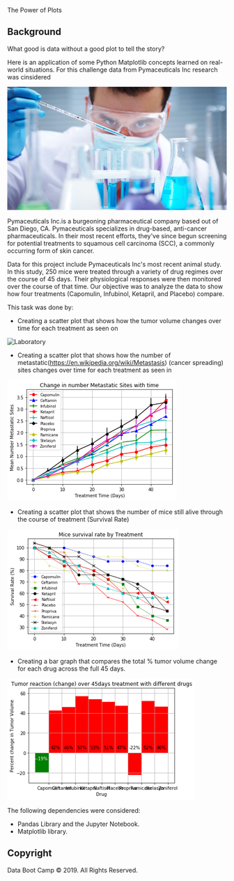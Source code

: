 The Power of Plots

## Background

What good is data without a good plot to tell the story?

Here is an application of some Python Matplotlib concepts learned on real-world situations. For this challenge data from  Pymaceuticals Inc research was cinsidered

![Laboratory](Images/Laboratory.jpg)

Pymaceuticals Inc.is a burgeoning pharmaceutical company based out of San Diego, CA. Pymaceuticals specializes in drug-based, anti-cancer pharmaceuticals. In their most recent efforts, they've since begun screening for potential treatments to squamous cell carcinoma (SCC), a commonly occurring form of skin cancer.

Data for this project include Pymaceuticals Inc's most recent animal study. In this study, 250 mice were treated through a variety of drug regimes over the course of 45 days. Their physiological responses were then monitored over the course of that time. Our objective was to analyze the data to show how four treatments (Capomulin, Infubinol, Ketapril, and Placebo) compare.

This task was done by:

* Creating a scatter plot that shows how the tumor volume changes over time for each treatment as seen on


![Laboratory](images/fig1.jpg)

* Creating a scatter plot that shows how the number of metastatic(https://en.wikipedia.org/wiki/Metastasis) (cancer spreading) sites changes over time for each treatment as seen in 

![Laboratory](Images/fig2.png)
* Creating a scatter plot that shows the number of mice still alive through the course of treatment (Survival Rate)  

![Laboratory](Images/fig3.png)
* Creating a bar graph that compares the total % tumor volume change for each drug across the full 45 days. 

![Laboratory](Images/fig4.png)

The following dependencies were considered:

* Pandas Library and the Jupyter Notebook.
* Matplotlib library.


## Copyright

Data Boot Camp © 2019. All Rights Reserved.

